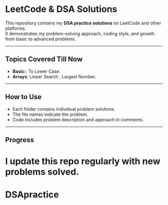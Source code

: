 
# LeetCode & DSA Solutions

This repository contains my **DSA practice solutions** on LeetCode and other platforms.  
It demonstrates my problem-solving approach, coding style, and growth from basic to advanced problems.

---

## Topics Covered Till Now

- **Basic:**: To Lower Case.
- **Arrays**: Linear Search , Largest Number.

---

## How to Use

- Each folder contains individual problem solutions.
- The file names indicate the problem.
- Code includes problem description and approach in comments.

---

## Progress

I update this repo regularly with new problems solved.
=======
# DSApractice


